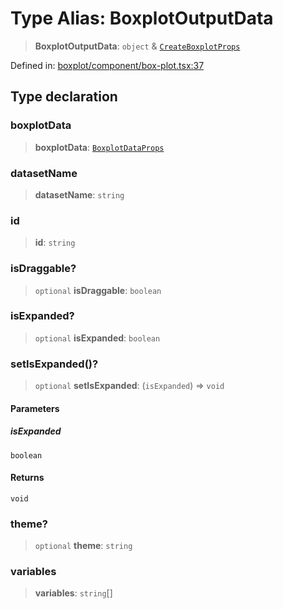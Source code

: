 # Type Alias: BoxplotOutputData

> **BoxplotOutputData**: `object` & [`CreateBoxplotProps`](CreateBoxplotProps.md)

Defined in: [boxplot/component/box-plot.tsx:37](https://github.com/GeoDaCenter/openassistant/blob/a1f850931f3d8289e0a4c297ef4b317a2f84235b/packages/echarts/src/boxplot/component/box-plot.tsx#L37)

## Type declaration

### boxplotData

> **boxplotData**: [`BoxplotDataProps`](BoxplotDataProps.md)

### datasetName

> **datasetName**: `string`

### id

> **id**: `string`

### isDraggable?

> `optional` **isDraggable**: `boolean`

### isExpanded?

> `optional` **isExpanded**: `boolean`

### setIsExpanded()?

> `optional` **setIsExpanded**: (`isExpanded`) => `void`

#### Parameters

##### isExpanded

`boolean`

#### Returns

`void`

### theme?

> `optional` **theme**: `string`

### variables

> **variables**: `string`[]

